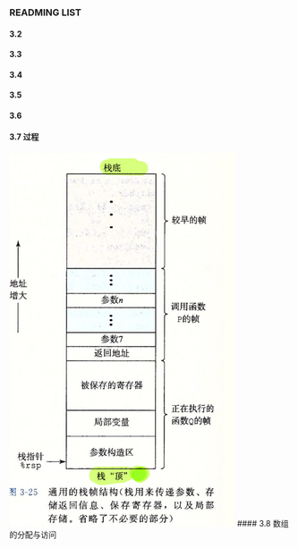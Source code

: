### READMING LIST
#### 3.2
#### 3.3
#### 3.4
#### 3.5 
#### 3.6 
#### 3.7 过程
<img src="./img/3_25.png" width="80%">
#### 3.8 数组的分配与访问
